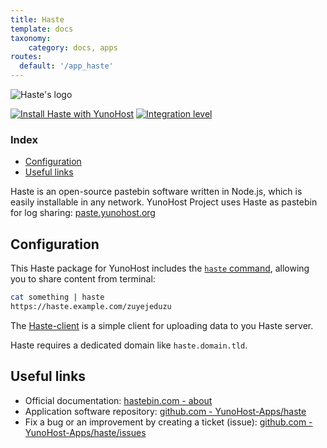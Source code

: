 ```yaml
---
title: Haste
template: docs
taxonomy:
    category: docs, apps
routes:
  default: '/app_haste'
---
```


![Haste's logo](image://yunohost_package.png?height=80)

[![Install Haste with YunoHost](https://install-app.yunohost.org/install-with-yunohost.png)](https://install-app.yunohost.org/?app=haste) [![Integration level](https://dash.yunohost.org/integration/haste.svg)](https://dash.yunohost.org/appci/app/haste)

### Index

- [Configuration](#Configuration)
- [Useful links](#useful-links)

Haste is an open-source pastebin software written in Node.js, which is easily installable in any network. YunoHost Project uses Haste as pastebin for log sharing: [paste.yunohost.org](https://paste.yunohost.org/)

## Configuration

This Haste package for YunoHost includes the [`haste` command](https://github.com/diethnis/standalones/blob/master/hastebin.sh), allowing you to share content from terminal:

```bash
cat something | haste
https://haste.example.com/zuyejeduzu
```
The [Haste-client](https://github.com/seejohnrun/haste-client) is a simple client for uploading data to you Haste server. 

Haste requires a dedicated domain like `haste.domain.tld`.

## Useful links

+ Official documentation: [hastebin.com - about](https://hastebin.com/about.md)
+ Application software repository: [github.com - YunoHost-Apps/haste](https://github.com/YunoHost-Apps/haste_ynh)
+ Fix a bug or an improvement by creating a ticket (issue): [github.com - YunoHost-Apps/haste/issues](https://github.com/YunoHost-Apps/haste_ynh/issues)
